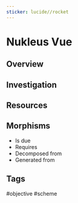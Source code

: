 ```yaml
---
sticker: lucide//rocket
---
```

# Nukleus Vue

## Overview
## Investigation

## Resources

## Morphisms
- Is due
- Requires
- Decomposed from
- Generated from

## Tags
#objective #scheme 